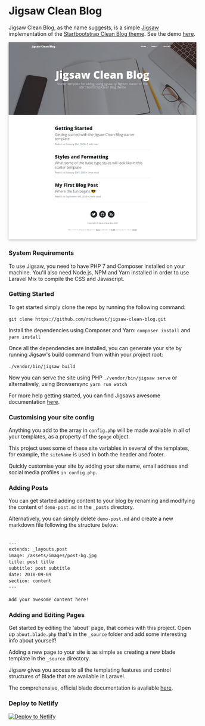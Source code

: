 # Jigsaw Clean Blog

Jigsaw Clean Blog, as the name suggests, is a simple [Jigsaw](https://jigsaw.tighten.co/) implementation of the [Startbootstrap Clean Blog theme](https://startbootstrap.com/template-overviews/clean-blog/). See the demo [here](https://jigsaw-clean-blog.netlify.com/).

<img src="./screenshot.png?raw=true" style="box-shadow: 0 2px 4px 0 rgba(0,0,0,0.16),0 2px 10px 0 rgba(0,0,0,0.12)!important;" />

### System Requirements
To use Jigsaw, you need to have PHP 7 and Composer installed on your machine. You'll also need Node.js, NPM and Yarn installed in order to use Laravel Mix to compile the CSS and Javascript.

### Getting Started
To get started simply clone the repo by running the following command:

``` git clone https://github.com/rickwest/jigsaw-clean-blog.git ```
 
Install the dependencies using Composer and Yarn:
``` composer install ```  and ``` yarn install ```

Once all the dependencies are installed, you can generate your site by running Jigsaw's build command from within your project root:

``` ./vendor/bin/jigsaw build ```

Now you can serve the site using PHP ``` ./vendor/bin/jigsaw serve ``` or alternatively, using Browsersync ``` yarn run watch ```

For more help getting started, you can find Jigsaws awesome documentation [here](https://jigsaw.tighten.co/docs/building-and-previewing/).


### Customising your site config
Anything you add to the array in ```config.php``` will be made available in all of your templates, as a property of the ```$page``` object.

This project uses some of these site variables in several of the templates, for example, the ```siteName``` is used in both the header and footer.

Quickly customise your site by adding your site name, email address and social media profiles ```in config.php```.


### Adding Posts
You can get started adding content to your blog by renaming and modifying the content of ```demo-post.md``` in the ```_posts``` directory.

Alternatively, you can simply delete ```demo-post.md``` and create a new markdown file following the structure below:
```markdown

---
extends: _layouts.post
image: /assets/images/post-bg.jpg
title: post title
subtitle: post subtitle
date: 2018-09-09
section: content
---

Add your awesome content here!

```

### Adding and Editing Pages
Get started by editing the 'about' page, that comes with this project. Open up ```about.blade.php``` that's in the ```_source``` folder and add some interesting info about yourself!

Adding a new page to your site is as simple as creating a new blade template in the ```_source``` directory.

Jigsaw gives you access to all the templating features and control structures of Blade that are available in Laravel.

The comprehensive, official blade documentation is available [here](https://laravel.com/docs/5.6/blade). 


### Deploy to Netlify

[![Deploy to Netlify](https://www.netlify.com/img/deploy/button.svg)](https://app.netlify.com/start/deploy?repository=https://github.com/rickwest/jigsaw-clean-blog)

